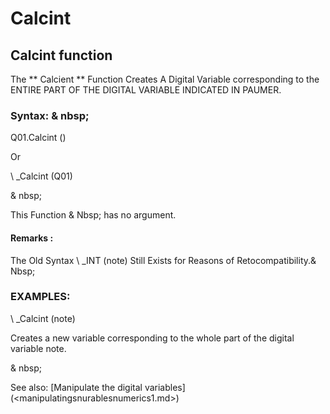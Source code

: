 # Calcint

## Calcint function

The ** Calcient ** Function Creates A Digital Variable corresponding to the ENTIRE PART OF THE DIGITAL VARIABLE INDICATED IN PAUMER.

### Syntax: & nbsp;

Q01.Calcint ()

Or

\ _Calcint (Q01)

& nbsp;

This Function & Nbsp; has no argument.

#### Remarks :

The Old Syntax \ _INT (note) Still Exists for Reasons of Retocompatibility.& Nbsp;

### EXAMPLES:

\ _Calcint (note)

Creates a new variable corresponding to the whole part of the digital variable note.

& nbsp;

See also: [Manipulate the digital variables] (<manipulatingsnurablesnumerics1.md>)